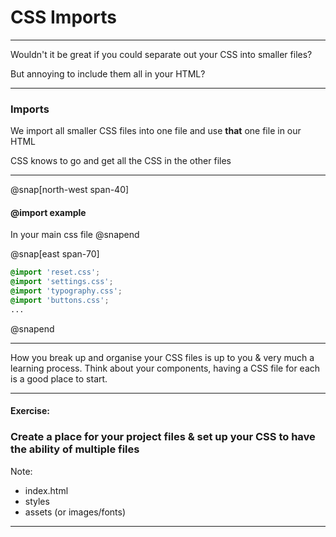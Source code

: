 # CSS Imports

---

Wouldn't it be great if you could separate out your CSS into smaller files?

But annoying to include them all in your HTML?

---

### Imports

We import all smaller CSS files into one file and use **that** one file in our HTML

CSS knows to go and get all the CSS in the other files

----

@snap[north-west span-40]
#### @import example

In your main css file
@snapend

@snap[east span-70]
```css
@import 'reset.css';
@import 'settings.css';
@import 'typography.css';
@import 'buttons.css';
...
```
@snapend

---

How you break up and organise your CSS files is up to you & very much a learning process. Think about your components, having a CSS file for each is a good place to start.

---

#### Exercise:

### Create a place for your project files & set up your CSS to have the ability of multiple files

Note:
- index.html
- styles
- assets (or images/fonts)

---
